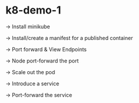 # k8-demo-1

-> Install minikube

-> Install/create a manifest for a published container

-> Port forward & View Endpoints

-> Node port-forward the port

-> Scale out the pod

-> Introduce a service

-> Port-forward the service

